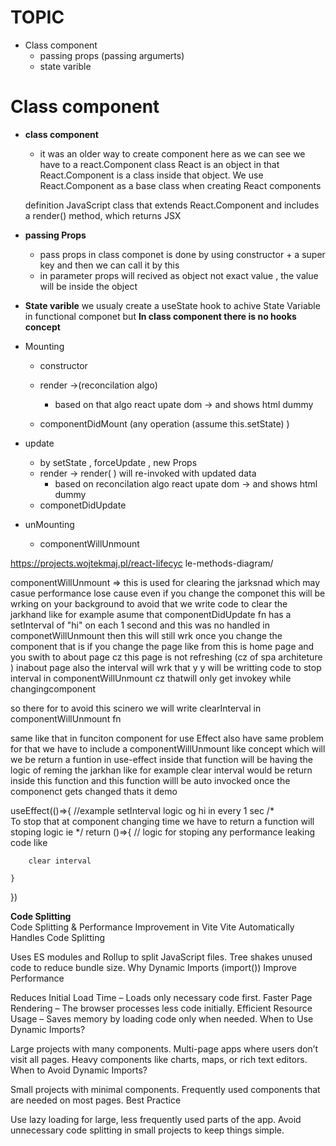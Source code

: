 # TOPIC
* Class component
    * passing props (passing argumerts)
    * state varible 

# Class component 
* **class component** 
    - it was an older way to create component here as we can see we have to a react.Component class 
    React is an object in that React.Component is a class inside that object. We use React.Component as a base class when creating React components 

    definition 
        JavaScript class that extends React.Component and includes a render() method, which returns JSX

* **passing Props** 
    - pass props in class componet  is done by using constructor  + a super key and then we can call it by this 
    - in parameter props will recived as object not exact value , the value will be inside the object 

* **State varible**
    we usualy create a useState hook to achive State Variable  in functional componet but **In class component there is no hooks concept**  


* Mounting 
    - constructor 
    - render ->(reconcilation algo) 
        - based on that algo react upate dom -> and shows html dummy 

    - componentDidMount (any operation (assume this.setState) )

* update
    - by setState , forceUpdate  , new Props
    - render -> render( ) will re-invoked with updated data 
        - based on reconcilation algo react upate dom -> and shows html dummy 
    - componetDidUpdate

* unMounting 
    - componentWillUnmount 





https://projects.wojtekmaj.pl/react-lifecyc
le-methods-diagram/

componentWillUnmount => this is used for clearing the jarksnad which may casue performance lose cause even if you change the componet this will be wrking on your background to avoid that we write code to clear the jarkhand like for example 
asume that componentDidUpdate fn has a setInterval of "hi" on each 1 second and this was no  handled in componetWillUnmount then this will still wrk  once you change the component that is if you change the page like from this is home page and you swith to about page  cz this page is not refreshing (cz of spa architeture ) inabout page also the interval will wrk that y y will be writting code to stop interval in componentWillUnmount 
cz thatwill only get invokey while changingcomponent

so there for to avoid this scinero we will write clearInterval in componentWillUnmount fn 


same like that in funciton component for use Effect also have same problem for that we have to include  a componentWillUnmount like   concept
which will we be  return a funtion in use-effect inside that function will be having the logic of reming the jarkhan like for example clear interval would be return inside this function 
and this function willl be auto invocked once the componenct gets changed thats it 
demo 

useEffect(()=>{
    //example setInterval logic og hi in every 1 sec
    /*  
        To stop that at component changing time we have to  return a function will stoping logic 
        ie
    */ 
    return ()=>{
        // logic for stoping any performance leaking code like

        clear interval  

    }
})


**Code Splitting**  
Code Splitting & Performance Improvement in Vite
Vite Automatically Handles Code Splitting

Uses ES modules and Rollup to split JavaScript files.
Tree shakes unused code to reduce bundle size.
Why Dynamic Imports (import()) Improve Performance

Reduces Initial Load Time – Loads only necessary code first.
Faster Page Rendering – The browser processes less code initially.
Efficient Resource Usage – Saves memory by loading code only when needed.
When to Use Dynamic Imports?

Large projects with many components.
Multi-page apps where users don’t visit all pages.
Heavy components like charts, maps, or rich text editors.
When to Avoid Dynamic Imports?

Small projects with minimal components.
Frequently used components that are needed on most pages.
Best Practice

Use lazy loading for large, less frequently used parts of the app.
Avoid unnecessary code splitting in small projects to keep things simple.
 